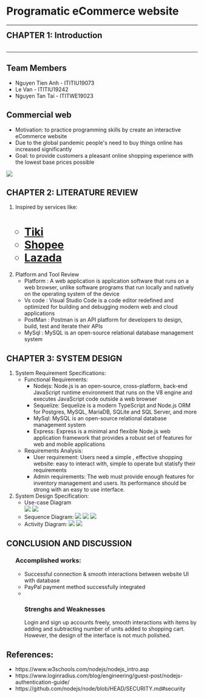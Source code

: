 <html>
    <head></head>
    <body>
        <h1>Programatic eCommerce website</h1>
        <hr>
        <h2 style="margin:auto">CHAPTER 1: Introduction </h2> <br>
        <hr>
        <h2>Team Members </h2>
        <ul>
        <li>Nguyen Tien Anh - ITITIU19073
        <li>Le Van - ITITIU19242
        <li>Nguyen Tan Tai - ITITWE19023
        </ul>
        <h2>Commercial web</h2>
            <ul>
                <li>Motivation: to practice programming skills by create an interactive eCommerce website</li>
                <li>Due to the global pandemic people's need to buy things online has increased significantly</li>
                <li>Goal: to provide customers a pleasant online shopping experience with the lowest base prices possible</li>
            </ul>
        <img src="https://user-images.githubusercontent.com/74531167/172551306-a09a87c1-9ce7-4031-b599-d048835ee958.PNG"/>
        <h2>CHAPTER 2: LITERATURE REVIEW</h2>
        <ol>
            <li>Inspired by services like:
                <ul>
                    <h1>
            <li><a href="https://tiki.vn/"> Tiki</a></li>
            <li><a href="https://shopee.vn/"> Shopee</a></li>
            <li><a href="https://www.lazada.vn/"> Lazada</a></li>
                </ul>
            </li>
            <li>Platform and Tool Review
                <ul><li>Platform : A web application is application software that runs on a web browser, unlike software programs that run locally and natively on the operating system of the device</li>
                <li>Vs code : Visual Studio Code is a code editor redefined and optimized for building and debugging modern web and cloud applications</li>
                <li>PostMan : Postman is an API platform for developers to design, build, test and iterate their APIs</li>
                <li>MySql : MySQL is an open-source relational database management system</li>
            </li>
        </ol>
        <h2>CHAPTER 3: SYSTEM DESIGN</h2>
        <ol>
            <li>
                System Requirement Specifications:
                <ul>
                    <li> Functional Requirements: 
                        <ul>
                            <li>Nodejs: Node.js is an open-source, cross-platform, back-end JavaScript runtime environment that runs on the V8 engine and executes JavaScript code outside a web browser</li>
                            <li>Sequelize: Sequelize is a modern TypeScript and Node.js ORM for Postgres, MySQL, MariaDB, SQLite and SQL Server, and more</li>
                            <li>MySql: MySQL is an open-source relational database management system</li>
                            <li>Express: Express is a minimal and flexible Node.js web application framework that provides a robust set of features for web and mobile applications</li>         </ul>
                    </li>
                    <li>Requirements Analysis:
                        <ul>
                            <li>User requirement: Users need a simple , effective shopping website: easy to interact with, simple to operate but statisfy their requirements</li>
                            <li>Admin requirements: The web must provide enough features for inventory management and users. Its performance should be strong with an easy to use interface. </li>
                        </ul>
                    </li>
                </ul>
            </li>
            <li>
                System Design Specification:
                <ul>
                    <li>Use-case Diagram</li>
                    <img src="https://user-images.githubusercontent.com/74531167/172628440-e110b4e1-4105-45da-95af-8d85d7472e87.PNG"/>
                    <img src="https://user-images.githubusercontent.com/74531167/172654398-2cedefe3-ae3d-4ab4-a535-53db4c7df8db.PNG" />
                    <li>
                        Sequence Diagram:
                           <img src ="https://user-images.githubusercontent.com/74531167/172635113-01b42e8e-6db8-4bd4-bf41-102f1faaece9.PNG"/>    
                            <img src="https://user-images.githubusercontent.com/74531167/172636292-0c3f2962-de56-497e-b960-3c9901b8bf22.PNG"/>
                            <img  src="https://user-images.githubusercontent.com/74531167/172653216-4366ad44-3659-486d-9c9e-52cf610a245d.PNG"/>
                        <ul>
                        </ul>
                    </li>
                    <li>
                        Activity Diagram:
                        <img src="https://user-images.githubusercontent.com/74531167/172656830-ed144494-2b8a-4e3b-9ed7-722abe86d693.PNG"/>
                        <img src="https://user-images.githubusercontent.com/74531167/172659748-1f6d1610-9e73-491b-a4ee-618d080ad826.PNG"/>
                    </li>
                </ul>
            </li>            
        </ol>
          <h2>CONCLUSION AND DISCUSSION</h2>
        <ol>
            <h3>Accomplished works:</h3>
            <ul>
            <li>Successful connection & smooth interactions between website UI with database</li>
            <li>PayPal payment method successfully integrated</li>
            <li></li>
            <h3>Strenghs and Weaknesses</h3>
            <p>Login and sign up accounts freely, smooth interactions with items by adding and subtracting number of units added to shopping cart. However, the design of the interface is not much polished.</p>
            </ul>
        </ol>
            <h2>References:</h2>
        <ul>
        <li>https://www.w3schools.com/nodejs/nodejs_intro.asp</li>
        <li>https://www.loginradius.com/blog/engineering/guest-post/nodejs-authentication-guide/</li>
        <li>https://github.com/nodejs/node/blob/HEAD/SECURITY.md#security</li>
        </ul>
    </body>
</html>
